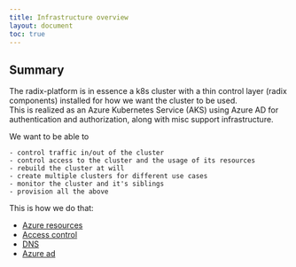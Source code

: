 ```yaml
---
title: Infrastructure overview
layout: document
toc: true
---
```




## Summary

The radix-platform is in essence a k8s cluster with a thin control layer (radix components) installed for how we want the cluster to be used.  
This is realized as an Azure Kubernetes Service (AKS) using Azure AD for authentication and authorization, along with misc support infrastructure.  

We want to be able to 

    - control traffic in/out of the cluster
    - control access to the cluster and the usage of its resources
    - rebuild the cluster at will
    - create multiple clusters for different use cases
    - monitor the cluster and it's siblings
    - provision all the above

This is how we do that:

- [Azure resources](./azure-resources.md)
- [Access control](./access-control.md#infrastructure)
- [DNS](./dns.md)
- [Azure ad](./azure-ad.md)




